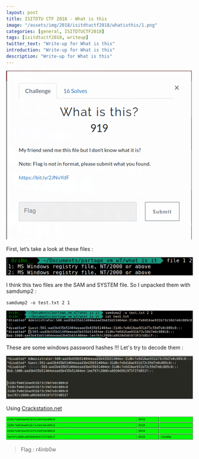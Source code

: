 ```yaml
---
layout: post
title: ISITDTU CTF 2018 - What is this
image: "/assets/img/2018/isitdtuctf2018/whatisthis/1.png"
categories: [general, ISITDTUCTF2018]
tags: [isitdtuctf2018, writeup]
twitter_text: "Write-up for What is this"
introduction: "Write-up for What is this"
description: "Write-up for What is this"
---
```


![](/assets/img/2018/isitdtuctf2018/whatisthis/1.png)

First, let’s take a look at these files :

![](/assets/img/2018/isitdtuctf2018/whatisthis/2.png)

I think this two files are the SAM and SYSTEM file.  So I unpacked them with samdump2 :

```
samdump2 -o test.txt 2 1
```
![](/assets/img/2018/isitdtuctf2018/whatisthis/3.png)

These are some windows password hashes !!! Let's try to decode them :

![](/assets/img/2018/isitdtuctf2018/whatisthis/4.png)

Using [Crackstation.net](https://crackstation.net/)

![](/assets/img/2018/isitdtuctf2018/whatisthis/5.png)

> Flag : r4inb0w